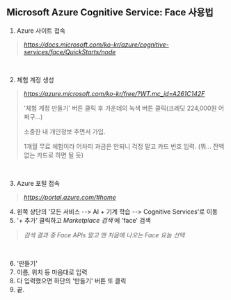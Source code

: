 ## Microsoft Azure Cognitive Service: Face 사용법

1. Azure 사이트 접속

> *https://docs.microsoft.com/ko-kr/azure/cognitive-services/face/QuickStarts/node*

<br>

2. 체험 계정 생성

> *https://azure.microsoft.com/ko-kr/free/?WT.mc_id=A261C142F*
>
> \'체험 계정 만들기' 버튼 클릭 후 가운데의 녹색 버튼 클릭(크레딧 224,000원 어쩌구...)
>
> 소중한 내 개인정보 주면서 가입.
>
> 1개월 무료 체험이라 어차피 과금은 안되니 걱정 말고 카드 번호 입력.
> (뭐... 잔액 없는 카드로 하면 될 듯)

<br>

3. Azure 포털 접속

> *https://portal.azure.com/#home*

4. 왼쪽 상단의 '모든 서비스 --> AI + 기계 학습 --> Cognitive Services'로 이동
5. '+ 추가' 클릭하고 *Marketplace 검색* 에 'face' 검색

> *검색 결과 중 Face APIs 말고 맨 처음에 나오는 Face 요놈 선택*

<br>

6. '만들기'
7. 이름, 위치 등 마음대로 입력
8. 다 입력했으면 하단의 '만들기' 버튼 또 클릭
9. 끝.